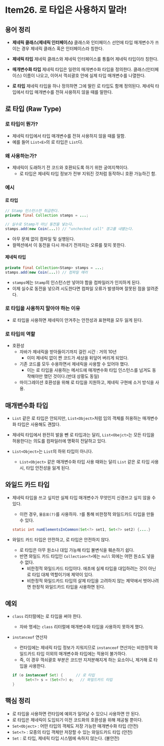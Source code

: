 # Item26. 로 타입은 사용하지 말라!

## 용어 정리

- **제네릭 클래스(제네릭 인터페이스)**
  클래스와 인터페이스 선언에 타입 매개변수가 쓰이는 경우 제네릭 클래스 혹은 인터페이스라 칭한다.
- **제네릭 타입**
  제네릭 클래스와 제네릭 인터페이스를 통틀어 제네릭 타입이라 칭한다.

- **매개변수화 타입**
  제네릭 타입은 일련의 매개변수화 타입을 정의한다.
  클래스(인터페이스) 이름이 나오고, 이어서 꺽쇠괄호 안에 실제 타입 매개변수를 나열한다.
- **로 타입**
  제네릭 타입을 하나 정의하면 그에 딸린 로 타입도 함께 정의된다.
  제네릭 타입에서 타입 매개변수를 전혀 사용하지 않을 때를 말한다.



## 로 타입 (Raw Type)

### 로 타입이 뭔가?

- 제네릭 타입에서 타입 매개변수를 전혀 사용하지 않을 때를 말함.
- 예를 들어 `List<E>`의 로 타입은 `List`다.



### 왜 사용하는가?

- 제네릭이 도래하기 전 코드와 호환되도록 하기 위한 궁여지책이다.
  - 로 타입은 제네릭 타입 정보가 전부 지워진 것처럼 동작하니 호환 가능하긴 함.



### 예시

#### 로 타입

~~~java
// Stamp 인스턴스만 취급한다.
private final Collection stamps = ...;

// 실수로 Stamp가 아닌 동전을 넣는다.
stamps.add(new Coin(...)) // "unchecked call" 경고를 내뱉는다.
~~~

- 아무 문제 없이 컴파일 및 실행된다.
- 컬렉션에서 이 동전을 다시 꺼내기 전까지는 오류를 찾지 못한다.

#### 제네릭 타입

~~~java
private final Collection<Stamp> stamps = ...;
stamps.add(new Coin(...)) // 컴파일 에러
~~~

- `stamps`에는 `Stamp`의 인스턴스만 넣어야 함을 컴파일러가 인지하게 된다.
- 이제 실수로 동전을 넣으려 시도한다면 컴파일 오류가 발생하며 잘못된 점을 알려준다.



### 로 타입을 사용하지 말아야 하는 이유

- 로 타입을 사용하면 제네릭이 안겨주는 안전성과 표현력을 모두 잃게 된다.



### 로 타입의 역할

- 호환성
  - 자바가 제네릭을 받아들이기까지 걸린 시간 : 거의 10년
    - 이미 제네릭 없이 짠 코드가 세상을 뒤덮어 버리게 되었다.
  - 기존 코드를 모두 수용하면서 제네릭을 사용할 수 있어야 했다.
    - 이는 로 타입을 사용하는 메서드에 매개변수화 타입 인스턴스를 넘겨도 동작해야만 했던 것이다.(반대 상황도 동일)
  - 마이그레이션 호환성을 위해 로 타입을 지원하고, 제네릭 구현에 소거 방식을 사용.



## 매개변수화 타입

- `List` 같은 로 타입은 안되지만, `List<Object>`처럼 임의 객체를 허용하는 매개변수화 타입은 사용해도 괜찮다.

- 제네릭 타입에서 완전히 발을 뺀 로 타입과는 달리, `List<Obejct>`는 모든 타입을 허용한다는 의도를 컴파일러에 명확히 전달하고 있다.
- `List<Object>`는 `List`의 하위 타입이 아니다. 
  - `List<Object>` 같은 매개변수화 타입 사용 때와는 달리 `List` 같은 로 타입 사용 시, 타입 안전성을 잃게 된다.



## 와일드 카드 타입

- 제네릭 타입을 쓰고 싶지만 실제 타입 매개변수가 무엇인지 신경쓰고 싶지 않을 수 있다.
  - 이런 경우, `물음표(?)`를 사용하자. `?`를 통해 비한정적 와일드카드 타입을 만들 수 있다.

  ~~~java
  static int numElementsInCommon(Set<?> set1, Set<?> set2) {....}
  ~~~

- 와일드 카드 타입은 안전하고, 로 타입은 안전하지 않다.
  - 로 타입은 아무 원소나 대입 가능해 타입 불변식을 훼손하기 쉽다.
  - 반면 와일드 카드 타입인 `Collection<?>`에는 `null` 외에는 어떤 원소도 넣을 수 없다. 
    - 비한정적 와일드카드 타입이다. 애초에 실제 타입을 대입하려는 것이 아닌 로 타입 대체 역할이기에 제약이 있다.
    - 비한정적 와일드카드 타입의 살제 타입을 고려하지 않는 제약에서 벗어나려면 한정적 와일드카드 타입을 사용하면 된다.



## 예외

- `class` 리터럴에는 로 타입을 써야 한다.

  - 자바 명세는 `class` 리터럴에 매개변수화 타입을 사용하지 못하게 했다.

- `instanceof` 연산자

  - 런타임에는 제네릭 타입 정보가 지워지므로 `instanceof` 연산자는 비한정적 와일드카드 타입 이외의 매개변수화 타입에는 적용이 불가하다.
  - 즉, 이 경우 꺽쇠괄호 부분은 코드만 지저분해지게 하는 요소이니, 제거해 로 타입을 사용한다.

  ~~~java
  if (o instanceof Set) {      // 로 타입
    	Set<?> s = (Set<?>) o; 	 // 와일드카드 타입
  }
  ~~~

  

## 핵심 정리

- 로 타입을 사용하면 런타임에 예외가 일어날 수 있으니 사용하면 안 된다.
- 로 타입은 제네릭이 도입되기 이전 코드화의 호환성을 위해 제공될 뿐이다.
- `Set<Object>` : 어떤 타입의 객체도 저장 가능한 매개변수화 타입 (안전)
- `Set<?>` : 모종의 타입 객체만 저장할 수 있는 와일드카드 타입 (안전)
- `Set` : 로 타입, 제네릭 타입 시스템에 속하지 않는다. (불안전)
